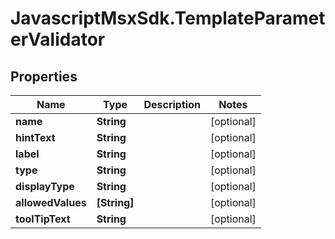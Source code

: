 # JavascriptMsxSdk.TemplateParameterValidator

## Properties

Name | Type | Description | Notes
------------ | ------------- | ------------- | -------------
**name** | **String** |  | [optional] 
**hintText** | **String** |  | [optional] 
**label** | **String** |  | [optional] 
**type** | **String** |  | [optional] 
**displayType** | **String** |  | [optional] 
**allowedValues** | **[String]** |  | [optional] 
**toolTipText** | **String** |  | [optional] 


